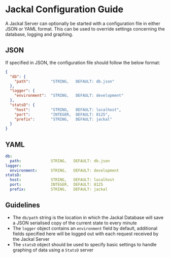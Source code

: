 # Jackal Configuration Guide

A Jackal Server can optionally be started with a configuration file in either JSON or YAML format. This can be used to override settings concerning the database, logging and graphing.

## JSON

If specified in JSON, the configuration file should follow the below format:

```json
{
  "db": {
    "path":         "STRING,   DEFAULT: db.json"
  },
  "logger": {
    "environment":  "STRING,   DEFAULT: development"
  },
  "statsD": {
    "host":         "STRING,   DEFAULT: localhost",
    "port":         "INTEGER,  DEFAULT: 8125",
    "prefix":       "STRING,   DEFAULT: jackal"
  }
}
```

## YAML

```yaml
db:
  path:             STRING,   DEFAULT: db.json
logger:
  environment:      STRING,   DEFAULT: development
statsD:
  host:             STRING,   DEFAULT: localhost
  port:             INTEGER,  DEFAULT: 8125
  prefix:           STRING,   DEFAULT: jackal
```

## Guidelines

- The `db/path` string is the location in which the Jackal Database will save a JSON serialised copy of the current state to every minute
- The `logger` object contains an `environment` field by default, additional fields specified here will be logged out with each request received by the Jackal Server
- The `statsD` object should be used to specify basic settings to handle graphing of data using a `StatsD` server
